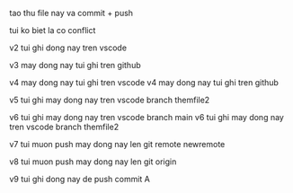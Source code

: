 tao thu file nay va commit + push

tui ko biet la co conflict

v2 tui ghi dong nay tren vscode

v3 may dong nay tui ghi tren github

v4 may dong nay tui ghi tren vscode
v4 may dong nay tui ghi tren github

v5 tui ghi may dong nay tren vscode branch themfile2

v6 tui ghi may dong nay tren vscode branch main
v6 tui ghi may dong nay tren vscode branch themfile2

v7 tui muon push may dong nay len git remote newremote

v8 tui muon push may dong nay len git origin

v9 tui ghi dong nay de push commit A

